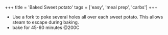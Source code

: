 +++ 
title = 'Baked Sweet potato' 
tags = ['easy', 'meal prep', 'carbs']
+++

- Use a fork to poke several holes all over each sweet potato. This allows steam to escape during baking.
- bake for 45-60 minutes @200C

